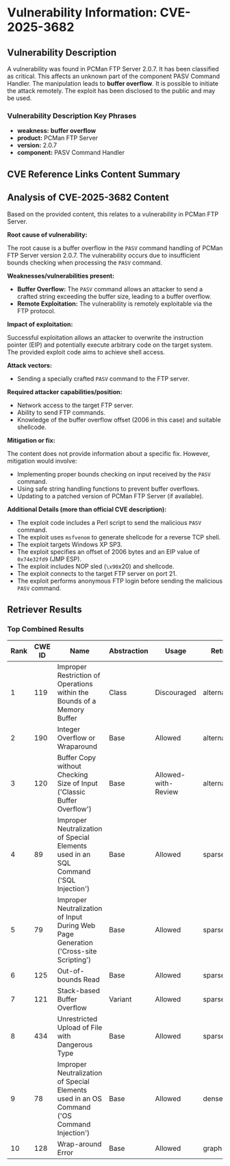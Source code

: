 # Vulnerability Information: CVE-2025-3682

## Vulnerability Description
A vulnerability was found in PCMan FTP Server 2.0.7. It has been classified as critical. This affects an unknown part of the component PASV Command Handler. The manipulation leads to **buffer overflow**. It is possible to initiate the attack remotely. The exploit has been disclosed to the public and may be used.

### Vulnerability Description Key Phrases
- **weakness:** **buffer overflow**
- **product:** PCMan FTP Server
- **version:** 2.0.7
- **component:** PASV Command Handler

## CVE Reference Links Content Summary
## Analysis of CVE-2025-3682 Content

Based on the provided content, this relates to a vulnerability in PCMan FTP Server.

**Root cause of vulnerability:**

The root cause is a buffer overflow in the `PASV` command handling of PCMan FTP Server version 2.0.7. The vulnerability occurs due to insufficient bounds checking when processing the `PASV` command.

**Weaknesses/vulnerabilities present:**

*   **Buffer Overflow:** The `PASV` command allows an attacker to send a crafted string exceeding the buffer size, leading to a buffer overflow.
*   **Remote Exploitation:** The vulnerability is remotely exploitable via the FTP protocol.

**Impact of exploitation:**

Successful exploitation allows an attacker to overwrite the instruction pointer (EIP) and potentially execute arbitrary code on the target system. The provided exploit code aims to achieve shell access.

**Attack vectors:**

*   Sending a specially crafted `PASV` command to the FTP server.

**Required attacker capabilities/position:**

*   Network access to the target FTP server.
*   Ability to send FTP commands.
*   Knowledge of the buffer overflow offset (2006 in this case) and suitable shellcode.

**Mitigation or fix:**

The content does not provide information about a specific fix. However, mitigation would involve:

*   Implementing proper bounds checking on input received by the `PASV` command.
*   Using safe string handling functions to prevent buffer overflows.
*   Updating to a patched version of PCMan FTP Server (if available).

**Additional Details (more than official CVE description):**

*   The exploit code includes a Perl script to send the malicious `PASV` command.
*   The exploit uses `msfvenom` to generate shellcode for a reverse TCP shell.
*   The exploit targets Windows XP SP3.
*   The exploit specifies an offset of 2006 bytes and an EIP value of `0x74e32fd9` (JMP ESP).
*   The exploit includes NOP sled (`\x90`x20) and shellcode.
*   The exploit connects to the target FTP server on port 21.
*   The exploit performs anonymous FTP login before sending the malicious `PASV` command.

## Retriever Results

### Top Combined Results

| Rank | CWE ID | Name | Abstraction | Usage  | Retrievers | Individual Scores |
|------|--------|------|-------------|-------|------------|-------------------|
| 1 | 119 | Improper Restriction of Operations within the Bounds of a Memory Buffer | Class | Discouraged | alternate_terms | 1.000 |
| 2 | 190 | Integer Overflow or Wraparound | Base | Allowed | alternate_terms | 0.800 |
| 3 | 120 | Buffer Copy without Checking Size of Input ('Classic Buffer Overflow') | Base | Allowed-with-Review | alternate_terms | 0.700 |
| 4 | 89 | Improper Neutralization of Special Elements used in an SQL Command ('SQL Injection') | Base | Allowed | sparse | 0.392 |
| 5 | 79 | Improper Neutralization of Input During Web Page Generation ('Cross-site Scripting') | Base | Allowed | sparse | 0.365 |
| 6 | 125 | Out-of-bounds Read | Base | Allowed | sparse | 0.338 |
| 7 | 121 | Stack-based Buffer Overflow | Variant | Allowed | sparse | 0.318 |
| 8 | 434 | Unrestricted Upload of File with Dangerous Type | Base | Allowed | sparse | 0.315 |
| 9 | 78 | Improper Neutralization of Special Elements used in an OS Command ('OS Command Injection') | Base | Allowed | dense | 0.583 |
| 10 | 128 | Wrap-around Error | Base | Allowed | graph | 0.003 |

